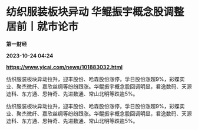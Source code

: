 # 纺织服装板块异动 华鲲振宇概念股调整居前丨就市论市
**第一财经**

**2023-10-24 04:24**

**https://www.yicai.com/news/101883032.html**

纺织服装板块异动拉升，迎丰股份、哈森股份涨停，孚日股份涨超9%，彩蝶实业、聚杰微纤、嘉欣丝绸等纷纷跟涨。华鲲振宇概念股回调明显，君逸数码、天源迪科、东方通、思特奇、先进数通、常山北明等跌逾5%。

纺织服装板块异动拉升，迎丰股份、哈森股份涨停，孚日股份涨超9%，彩蝶实业、聚杰微纤、嘉欣丝绸等纷纷跟涨。华鲲振宇概念股回调明显，君逸数码、天源迪科、东方通、思特奇、先进数通、常山北明等跌逾5%。